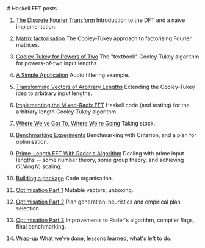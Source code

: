 <div class="grid_11">
# Haskell FFT posts

1. [The Discrete Fourier Transform][post1] Introduction to the DFT and
   a naïve implementation.

2. [Matrix factorisation][post2] The Cooley-Tukey approach to
   factorising Fourier matrices.

3. [Cooley-Tukey for Powers of Two][post3] The "textbook" Cooley-Tukey
   algorithm for powers-of-two input lengths.

4. [A Simple Application][post4] Audio filtering example.

5. [Transforming Vectors of Arbitrary Lengths][post5] Extending the
   Cooley-Tukey idea to arbitrary input lengths.

6. [Implementing the Mixed-Radix FFT][post6] Haskell code (and
   testing) for the arbitrary length Cooley-Tukey algorithm.

7. [Where We've Got To, Where We're Going][post7] Taking stock.

8. [Benchmarking Experiments][post8] Benchmarking with Criterion, and
   a plan for optimisation.

9. [Prime-Length FFT With Rader's Algorithm][post9] Dealing with prime
   input lengths -- some number theory, some group theory, and
   achieving $O(N \log N)$ scaling.

10. [Building a package][post10] Code organisation.

11. [Optimisation Part 1][post11] Mutable vectors, unboxing.

12. [Optimisation Part 2][post12] Plan generation: heuristics and
    empirical plan selection.

13. [Optimisation Part 3][post13] Improvements to Rader's algorithm,
    compiler flags, final benchmarking.

14. [Wrap-up][post14] What we've done, lessons learned, what's left to
    do.

[post1]: /blog/posts/2013/11/13/data-analysis-fft-1.html
[post2]: /blog/posts/2013/11/15/data-analysis-fft-2.html
[post3]: /blog/posts/2013/11/18/data-analysis-fft-3.html
[post4]: /blog/posts/2013/11/21/data-analysis-fft-4/index.html
[post5]: /blog/posts/2013/11/23/data-analysis-fft-5.html
[post6]: /blog/posts/2013/11/27/data-analysis-fft-6.html
[post7]: /blog/posts/2013/12/03/data-analysis-fft-7.html
[post8]: /blog/posts/2013/12/07/data-analysis-fft-8/index.html
[post9]: /blog/posts/2013/12/31/data-analysis-fft-9.html
[post10]: /blog/posts/2014/01/07/data-analysis-fft-10/index.html
[post11]: /blog/posts/2014/01/10/data-analysis-fft-11/index.html
[post12]: /blog/posts/2014/01/20/data-analysis-fft-12/index.html
[post13]: /blog/posts/2014/01/26/data-analysis-fft-13/index.html
[post14]: /blog/posts/2014/01/27/data-analysis-fft-14.html

</div>

